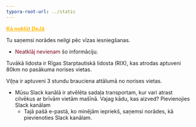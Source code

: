 ```yaml
---
typora-root-url: ../static
---
```


<span style="color:#fdb913;">**<u>Kā nokļūt DeJā</u>**</span>

Tu saņemsi norādes neilgi pēc vīzas iesniegšanas.

- <span style="color:#77011e;">Neatklāj nevienam</span> šo informāciju.

Tuvākā lidosta ir Rīgas Starptautiskā lidosta (RIX), kas atrodas aptuveni 80km no pasākuma norises vietas.

Viļņa ir aptuveni 3 stundu brauciena attālumā no norises vietas.

- Mūsu Slack kanālā ir atvēlēta sadaļa transportam, kur vari atrast cilvēkus ar brīvām vietām mašīnā. Vajag kādu, kas aizved? Pievienojies Slack kanālam
  - Tajā pašā e-pastā, ko minējām iepriekš, saņemsi norādes, kā pievienoties Slack kanālam.